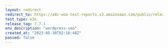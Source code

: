 ```yaml
---
layout: redirect
redirect_to: https://a8c-woo-test-reports.s3.amazonaws.com/public/release/7.7.1/wordpress-seo/e2e/index.html
test_type: e2e
release_tag: 7.7.1
env_description: "wordpress-seo"
created_at: "2023-05-30T02:16:48Z"
passed: false
---
```

